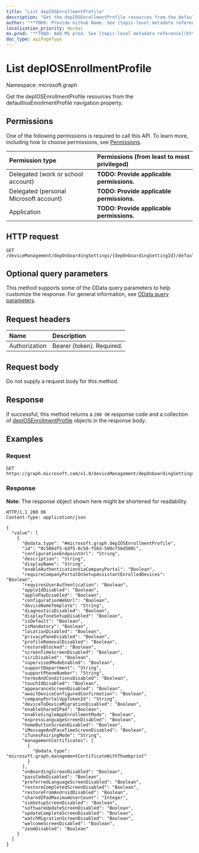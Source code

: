 ```yaml
---
title: "List depIOSEnrollmentProfile"
description: "Get the depIOSEnrollmentProfile resources from the defaultIosEnrollmentProfile navigation property."
author: "**TODO: Provide Github Name. See [topic-level metadata reference](https://msgo.azurewebsites.net/add/document/guidelines/metadata.html#topic-level-metadata)**"
localization_priority: Normal
ms.prod: "**TODO: Add MS prod. See [topic-level metadata reference](https://msgo.azurewebsites.net/add/document/guidelines/metadata.html#topic-level-metadata)**"
doc_type: apiPageType
---
```


# List depIOSEnrollmentProfile
Namespace: microsoft.graph



Get the depIOSEnrollmentProfile resources from the defaultIosEnrollmentProfile navigation property.

## Permissions
One of the following permissions is required to call this API. To learn more, including how to choose permissions, see [Permissions](/graph/permissions-reference).

|Permission type|Permissions (from least to most privileged)|
|:---|:---|
|Delegated (work or school account)|**TODO: Provide applicable permissions.**|
|Delegated (personal Microsoft account)|**TODO: Provide applicable permissions.**|
|Application|**TODO: Provide applicable permissions.**|

## HTTP request

<!-- {
  "blockType": "ignored"
}
-->
``` http
GET /deviceManagement/depOnboardingSettings/{depOnboardingSettingId}/defaultIosEnrollmentProfile
```

## Optional query parameters
This method supports some of the OData query parameters to help customize the response. For general information, see [OData query parameters](/graph/query-parameters).

## Request headers
|Name|Description|
|:---|:---|
|Authorization|Bearer {token}. Required.|

## Request body
Do not supply a request body for this method.

## Response

If successful, this method returns a `200 OK` response code and a collection of [depIOSEnrollmentProfile](../resources/depiosenrollmentprofile.md) objects in the response body.

## Examples

### Request
<!-- {
  "blockType": "request",
  "name": "list_depiosenrollmentprofile"
}
-->
``` http
GET https://graph.microsoft.com/v1.0/deviceManagement/depOnboardingSettings/{depOnboardingSettingId}/defaultIosEnrollmentProfile
```


### Response
**Note:** The response object shown here might be shortened for readability.
<!-- {
  "blockType": "response",
  "truncated": true,
  "@odata.type": "Collection(microsoft.graph.depIOSEnrollmentProfile)"
}
-->
``` http
HTTP/1.1 200 OK
Content-Type: application/json

{
  "value": [
    {
      "@odata.type": "#microsoft.graph.depIOSEnrollmentProfile",
      "id": "0c506df5-6df5-0c50-f56d-500cf56d500c",
      "configurationEndpointUrl": "String",
      "description": "String",
      "displayName": "String",
      "enableAuthenticationViaCompanyPortal": "Boolean",
      "requireCompanyPortalOnSetupAssistantEnrolledDevices": "Boolean",
      "requiresUserAuthentication": "Boolean",
      "appleIdDisabled": "Boolean",
      "applePayDisabled": "Boolean",
      "configurationWebUrl": "Boolean",
      "deviceNameTemplate": "String",
      "diagnosticsDisabled": "Boolean",
      "displayToneSetupDisabled": "Boolean",
      "isDefault": "Boolean",
      "isMandatory": "Boolean",
      "locationDisabled": "Boolean",
      "privacyPaneDisabled": "Boolean",
      "profileRemovalDisabled": "Boolean",
      "restoreBlocked": "Boolean",
      "screenTimeScreenDisabled": "Boolean",
      "siriDisabled": "Boolean",
      "supervisedModeEnabled": "Boolean",
      "supportDepartment": "String",
      "supportPhoneNumber": "String",
      "termsAndConditionsDisabled": "Boolean",
      "touchIdDisabled": "Boolean",
      "appearanceScreenDisabled": "Boolean",
      "awaitDeviceConfiguredConfirmation": "Boolean",
      "companyPortalVppTokenId": "String",
      "deviceToDeviceMigrationDisabled": "Boolean",
      "enableSharedIPad": "Boolean",
      "enableSingleAppEnrollmentMode": "Boolean",
      "expressLanguageScreenDisabled": "Boolean",
      "homeButtonScreenDisabled": "Boolean",
      "iMessageAndFaceTimeScreenDisabled": "Boolean",
      "iTunesPairingMode": "String",
      "managementCertificates": [
        {
          "@odata.type": "microsoft.graph.managementCertificateWithThumbprint"
        }
      ],
      "onBoardingScreenDisabled": "Boolean",
      "passCodeDisabled": "Boolean",
      "preferredLanguageScreenDisabled": "Boolean",
      "restoreCompletedScreenDisabled": "Boolean",
      "restoreFromAndroidDisabled": "Boolean",
      "sharedIPadMaximumUserCount": "Integer",
      "simSetupScreenDisabled": "Boolean",
      "softwareUpdateScreenDisabled": "Boolean",
      "updateCompleteScreenDisabled": "Boolean",
      "watchMigrationScreenDisabled": "Boolean",
      "welcomeScreenDisabled": "Boolean",
      "zoomDisabled": "Boolean"
    }
  ]
}
```

